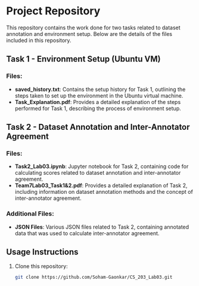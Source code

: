 # Project Repository

This repository contains the work done for two tasks related to dataset annotation and environment setup. Below are the details of the files included in this repository.

## Task 1 - Environment Setup (Ubuntu VM)

### Files:
- **saved_history.txt**: Contains the setup history for Task 1, outlining the steps taken to set up the environment in the Ubuntu virtual machine.
- **Task_Explanation.pdf**: Provides a detailed explanation of the steps performed for Task 1, describing the process of environment setup.

## Task 2 - Dataset Annotation and Inter-Annotator Agreement

### Files:
- **Task2_Lab03.ipynb**: Jupyter notebook for Task 2, containing code for calculating scores related to dataset annotation and inter-annotator agreement.
- **Team7Lab03_Task1&2.pdf**: Provides a detailed explanation of Task 2, including information on dataset annotation methods and the concept of inter-annotator agreement.

### Additional Files:
- **JSON Files**: Various JSON files related to Task 2, containing annotated data that was used to calculate inter-annotator agreement.

## Usage Instructions

1. Clone this repository:
   ```bash
   git clone https://github.com/Soham-Gaonkar/CS_203_Lab03.git
